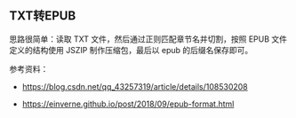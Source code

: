 ## TXT转EPUB

思路很简单：读取 TXT 文件，然后通过正则匹配章节名并切割，按照 EPUB 文件定义的结构使用 JSZIP 制作压缩包，最后以 epub 的后缀名保存即可。

参考资料： 
+ https://blog.csdn.net/qq_43257319/article/details/108530208

+ https://einverne.github.io/post/2018/09/epub-format.html